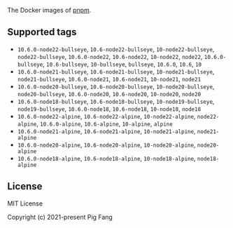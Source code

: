 The Docker images of [pnpm](https://pnpm.io).

## Supported tags

- `10.6.0-node22-bullseye`, `10.6-node22-bullseye`, `10-node22-bullseye`, `node22-bullseye`, `10.6.0-node22`, `10.6-node22`, `10-node22`, `node22`, `10.6.0-bullseye`, `10.6-bullseye`, `10-bullseye`, `bullseye`, `10.6.0`, `10.6`, `10`
- `10.6.0-node21-bullseye`, `10.6-node21-bullseye`, `10-node21-bullseye`, `node21-bullseye`, `10.6.0-node21`, `10.6-node21`, `10-node21`, `node21`
- `10.6.0-node20-bullseye`, `10.6-node20-bullseye`, `10-node20-bullseye`, `node20-bullseye`, `10.6.0-node20`, `10.6-node20`, `10-node20`, `node20`
- `10.6.0-node18-bullseye`, `10.6-node18-bullseye`, `10-node19-bullseye`, `node19-bullseye`, `10.6.0-node18`, `10.6-node18`, `10-node18`, `node18`
- `10.6.0-node22-alpine`, `10.6-node22-alpine`, `10-node22-alpine`, `node22-alpine`, `10.6.0-alpine`, `10.6-alpine`, `10-alpine`, `alpine`
- `10.6.0-node21-alpine`, `10.6-node21-alpine`, `10-node21-alpine`, `node21-alpine`
- `10.6.0-node20-alpine`, `10.6-node20-alpine`, `10-node20-alpine`, `node20-alpine`
- `10.6.0-node18-alpine`, `10.6-node18-alpine`, `10-node18-alpine`, `node18-alpine`

## License

MIT License

Copyright (c) 2021-present Pig Fang

